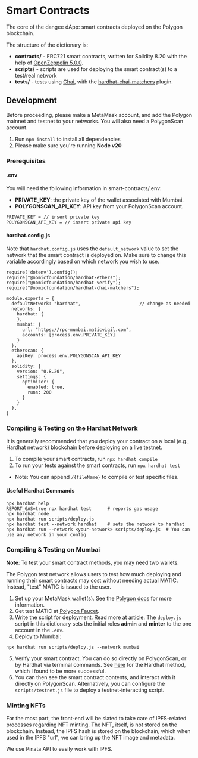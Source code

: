 # Smart Contracts
The core of the dangee dApp: smart contracts deployed on the Polygon blockchain.

The structure of the dictionary is: 
- **contracts/** - ERC721 smart contracts, written for Solidity 8.20 with the help of [OpenZeppelin 5.0.0](https://www.openzeppelin.com/contractsv).
- **scripts/** - scripts are used for deploying the smart contract(s) to a test/real network
- **tests/** - tests using [Chai](https://www.chaijs.com), with the [hardhat-chai-matchers](https://hardhat.org/hardhat-chai-matchers/docs/reference) plugin. 

## Development
Before proceeding, please make a MetaMask account, and add the Polygon mainnet and testnet to your networks. You will also need a PolygonScan account.
1. Run ```npm install``` to install all dependencies
2. Please make sure you're running  **Node v20**

### Prerequisites
#### .env
You will need the following information in smart-contracts/.env:

- **PRIVATE_KEY**: the private key of the wallet associated with Mumbai.
- **POLYGONSCAN_API_KEY**: API key from your PolygonScan account.

```shell
PRIVATE_KEY = // insert private key
POLYGONSCAN_API_KEY = // insert private api key
```

#### hardhat.config.js
Note that ```hardhat.config.js``` uses the ```default_network``` value to set the
network that the smart contract is deployed on. Make sure to change this variable
accordingly based on which network you wish to use.
```shell
require('dotenv').config();
require("@nomicfoundation/hardhat-ethers");
require("@nomicfoundation/hardhat-verify");
require("@nomicfoundation/hardhat-chai-matchers");

module.exports = {
  defaultNetwork: "hardhat",                      // change as needed 
  networks: {
    hardhat: {
    },
    mumbai: {
      url: "https://rpc-mumbai.maticvigil.com",
      accounts: [process.env.PRIVATE_KEY]
    }
  },
  etherscan: {
    apiKey: process.env.POLYGONSCAN_API_KEY
  },
  solidity: {
    version: "0.8.20",
    settings: {
      optimizer: {
        enabled: true,
        runs: 200
      }
    }
  },
}
```

### Compiling & Testing on the Hardhat Network
It is generally recommended that you deploy your contract on a local (e.g., Hardhat network) blockchain
before deploying on a live testnet.
1. To compile your smart contracts, run ```npx hardhat compile```
2. To run your tests against the smart contracts, run ```npx hardhat test```

- Note: You can append ```/{fileName}``` to compile or test specific files.

#### Useful Hardhat Commands
```shell
npx hardhat help
REPORT_GAS=true npx hardhat test      # reports gas usage
npx hardhat node
npx hardhat run scripts/deploy.js     
npx hardhat test --network hardhat    # sets the network to hardhat
npx hardhat run --network <your-network> scripts/deploy.js  # You can use any network in your config
```

### Compiling & Testing on Mumbai
**Note**: To test your smart contract methods, you may need two wallets.

The Polygon test network allows users to test how much deploying and running 
their smart contracts may cost without needing actual MATIC. Instead, "test" MATIC
is issued to the user.

1. Set up your MetaMask wallet(s). See the [Polygon docs](https://docs.polygon.technology/tools/wallets/metamask/add-polygon-network/#mainnet_1) for more information.
2. Get test MATIC at [Polygon Faucet](https://faucet.polygon.technology/).
3. Write the script for deployment. Read more at [article](https://medium.com/@yuvrajkakkar1/deploying-a-smart-contract-on-the-polygon-test-network-9071d5614cd3).
The ```deploy.js``` script in this dictionary sets the initial roles **admin** and **minter** to
the one account in the ```.env```.
4. Deploy to Mumbai:
```script
npx hardhat run scripts/deploy.js --network mumbai
```
5. Verify your smart contract. You can do so directly on PolygonScan, or by Hardhat via terminal commands. See [here](https://hardhat.org/hardhat-runner/plugins/nomicfoundation-hardhat-verify)
for the Hardhat method, which I found to be more successful.
6. You can then see the smart contract contents, and interact with it directly on PolygonScan. Alternatively, you can configure
the ```scripts/testnet.js``` file to deploy a testnet-interacting script.

### Minting NFTs 
For the most part, the front-end will be slated to take care of IPFS-related processes regarding
NFT minting. The NFT, itself, is not stored on the blockchain. Instead, the IPFS hash is stored on the
blockchain, which when used in the IPFS "url", we can bring up the NFT image and metadata.

We use Pinata API to easily work with IPFS.


